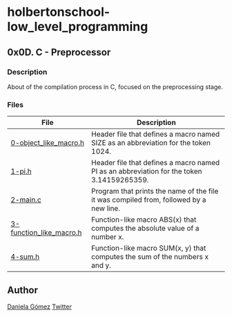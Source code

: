 # holbertonschool-low_level_programming

## 0x0D. C - Preprocessor
### Description
About of the compilation process in C, focused on the preprocessing stage.


### Files

| File | Description |
| ------ | ------ |
| [0-object_like_macro.h](https://github.com/DNeosphere/holbertonschool-low_level_programming/blob/master/0x0D-preprocessor/0-object_like_macro.h) | Header file that defines a macro named SIZE as an abbreviation for the token 1024. |
| [1-pi.h](https://github.com/DNeosphere/holbertonschool-low_level_programming/blob/master/0x0D-preprocessor/1-pi.h) | Header file that defines a macro named PI as an abbreviation for the token 3.14159265359. |
| [2-main.c](https://github.com/DNeosphere/holbertonschool-low_level_programming/blob/master/0x0D-preprocessor/2-main.c) | Program that prints the name of the file it was compiled from, followed by a new line. |
| [3-function_like_macro.h](https://github.com/DNeosphere/holbertonschool-low_level_programming/blob/master/0x0D-preprocessor/3-function_like_macro.h) | Function-like macro ABS(x) that computes the absolute value of a number x. |
| [4-sum.h](https://github.com/DNeosphere/holbertonschool-low_level_programming/blob/master/0x0D-preprocessor/4-sum.h) | Function-like macro SUM(x, y) that computes the sum of the numbers x and y. |


## Author

[Daniela Gómez](https://www.linkedin.com/in/daniela-g%C3%B3mez-2ba828187/)
[Twitter](https://twitter.com/darkinss)
